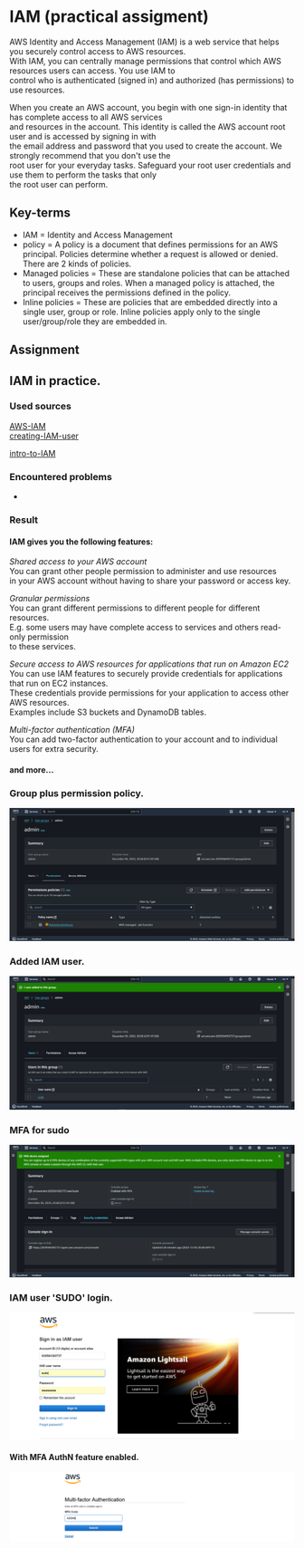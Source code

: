 # IAM (practical assigment)
AWS Identity and Access Management (IAM) is a web service that helps you securely control access to AWS resources.  
With IAM, you can centrally manage permissions that control which AWS resources users can access. You use IAM to   
control who is authenticated (signed in) and authorized (has permissions) to use resources.  

When you create an AWS account, you begin with one sign-in identity that has complete access to all AWS services   
and resources in the account. This identity is called the AWS account root user and is accessed by signing in with   
the email address and password that you used to create the account. We strongly recommend that you don't use the   
root user for your everyday tasks. Safeguard your root user credentials and use them to perform the tasks that only  
the root user can perform.  

## Key-terms  
* IAM = Identity and Access Management  
* policy = A policy is a document that defines permissions for an AWS principal. Policies determine whether a request is allowed or denied. There are 2 kinds of policies.
* Managed policies = These are standalone policies that can be attached to users, groups and roles. When a managed policy is attached, the principal receives the permissions defined in the policy.  
* Inline policies = These are policies that are embedded directly into a single user, group or role. Inline policies apply only to the single user/group/role they are embedded in.  

## Assignment  
## IAM in practice.  

### Used sources  
[AWS-IAM](https://docs.aws.amazon.com/IAM/latest/UserGuide/introduction.html)  
[creating-IAM-user](https://docs.aws.amazon.com/IAM/latest/UserGuide/id_users_create.html)  

[intro-to-IAM](https://explore.skillbuilder.aws/learn/course/120/play/459/introduction-to-aws-identity-and-access-management-iam)  

### Encountered problems  
-

### Result  
#### IAM gives you the following features:  
*Shared access to your AWS account*   
You can grant other people permission to administer and use resources   
in your AWS account without having to share your password or access key.  

*Granular permissions*  
You can grant different permissions to different people for different resources.  
E.g. some users may have complete access to services and others read-only permission  
to these services.

*Secure access to AWS resources for applications that run on Amazon EC2*  
You can use IAM features to securely provide credentials for applications that run on EC2 instances.   
These credentials provide permissions for your application to access other AWS resources.   
Examples include S3 buckets and DynamoDB tables.  

*Multi-factor authentication (MFA)*  
You can add two-factor authentication to your account and to individual users for extra security.  

#### and more...

### Group plus permission policy. 
![group-policy](../00_includes/AWS-03/AWS-1.0-group-policy.png)  

### Added IAM user.
![add-iam-user](../00_includes/AWS-03/AWS-1.1-add-AIM-user.png)

### MFA for sudo
![mfa-sudo](../00_includes/AWS-03/AWS-1.2-mfa-sudo.png)

### IAM user 'SUDO' login.  
![signing-in-IAM](../00_includes/AWS-03/AWS-1.3-SigninIAMuser.png)  

#### With MFA AuthN feature enabled.  
![MFA-feature](../00_includes/AWS-03/AWS-1.4-MFA-Auth.png)  



